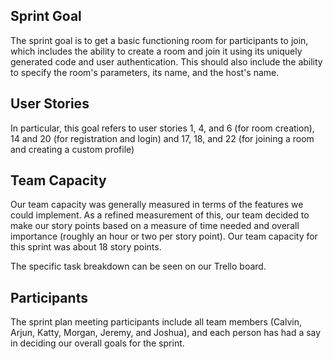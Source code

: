 ## Sprint Goal
The sprint goal is to get a basic functioning room for participants to join, which includes the ability to create a room and join it using its uniquely generated code and user authentication. This should also include the ability to specify the room's parameters, its name, and the host's name.

## User Stories
In particular, this goal refers to user stories 1, 4, and 6 (for room creation), 14 and 20 (for registration and login) and 17, 18, and 22 (for joining a room and creating a custom profile)

## Team Capacity
Our team capacity was generally measured in terms of the features we could implement. As a refined measurement of this, our team decided to make our story points based on a measure of time needed and overall importance (roughly an hour or two per story point). Our team capacity for this sprint was about 18 story points.

The specific task breakdown can be seen on our Trello board.

## Participants
The sprint plan meeting participants include all team members (Calvin, Arjun, Katty, Morgan, Jeremy, and Joshua), and each person has had a say in deciding our overall goals for the sprint.